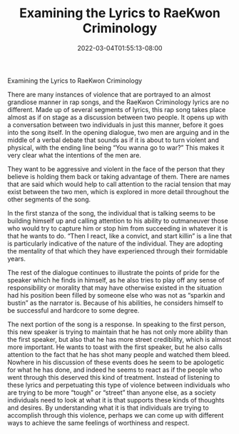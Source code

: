 ﻿---
title: "Examining the Lyrics to RaeKwon Criminology"
date: 2022-03-04T01:55:13-08:00
description: "criminology Tips for Web Success"
featured_image: "/images/criminology.jpg"
tags: ["criminology"]
---

Examining the Lyrics to RaeKwon Criminology

There are many instances of violence that are portrayed to an almost grandiose manner in rap songs, and the RaeKwon Criminology lyrics are no different.  Made up of several segments of lyrics, this rap song takes place almost as if on stage as a discussion between two people.  It opens up with a conversation between two individuals in just this manner, before it goes into the song itself.  In the opening dialogue, two men are arguing and in the middle of a verbal debate that sounds as if it is about to turn violent and physical, with the ending line being “You wanna go to war?”  This makes it very clear what the intentions of the men are.

They want to be aggressive and violent in the face of the person that they believe is holding them back or taking advantage of them.  There are names that are said which would help to call attention to the racial tension that may exist between the two men, which is explored in more detail throughout the other segments of the song.

In the first stanza of the song, the individual that is talking seems to be building himself up and calling attention to his ability to outmaneuver those who would try to capture him or stop him from succeeding in whatever it is that he wants to do.  “Then I react, like a convict, and start killin” is a line that is particularly indicative of the nature of the individual.  They are adopting the mentality of that which they have experienced through their formidable years.

The rest of the dialogue continues to illustrate the points of pride for the speaker which he finds in himself, as he also tries to play off any sense of responsibility or morality that may have otherwise existed in the situation had his position been filled by someone else who was not as “sparkin and bustin” as the narrator is.  Because of his abilities, he considers himself to be successful and hardcore to some degree.

The next portion of the song is a response.  In speaking to the first person, this new speaker is trying to maintain that he has not only more ability than the first speaker, but also that he has more street credibility, which is almost more important.  He wants to toast with the first speaker, but he also calls attention to the fact that he has shot many people and watched them bleed.  Nowhere in his discussion of these events does he seem to be apologetic for what he has done, and indeed he seems to react as if the people who went through this deserved this kind of treatment.  Instead of listening to these lyrics and perpetuating this type of violence between individuals who are trying to be more “tough” or “street” than anyone else, as a society individuals need to look at what it is that supports these kinds of thoughts and desires.  By understanding what it is that individuals are trying to accomplish through this violence, perhaps we can come up with different ways to achieve the same feelings of worthiness and respect.

